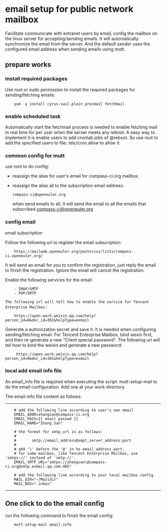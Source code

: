 # email setup for public network mailbox

Facilitate communicate with extranet users by email, config the mailbox on the linux server for accepting/sending emails.
It will automatically synchronize the email from the server.
And the default sender uses the configured email address when sending emails using mutt.

## prepare works

### install required packages

Use root or sudo permission to install the required packages for sending/fetching emails:

        yum -y install cyrus-sasl-plain procmail fetchmail

### enable scheduled task

Automatically start the fetchmail process is needed to enable fetching mail in real time for per user when the server meets any reboot. 
A easy way to implement it is enable users to add crontab jobs of @reboot.
So use root to add the specified users to file: /etc/cron.allow to allow it.

### common config for mutt

use root to do config:
  - reassign the alias for user's email for compass-ci.org mailbox.
  - reassign the alias all to the subscription email address:

        compass-ci@openeuler.org

    when send emails to all, it will send the email to all the emails that subscribed compass-ci@openeuler.org

### config email

email subscription

  Follow the following url to register the email subscription:

        https://mailweb.openeuler.org/postorius/lists/compass-ci.openeuler.org/

  It will send an email for you to confirm the registration, just reply the email to finish the registration.
  Ignore the email will cancel the registration.


  Enable the following services for the email:

        - IMAP/SMTP
        - POP/SMTP

    The following url will tell how to enable the service for Tencent Enterprise Mailbox：

        https://open.work.weixin.qq.com/help?person_id=0&doc_id=302&helpType=exmail

  Generate a authorization secret and save it. It is needed when configuring sending/fetching email.
  For Tencent Enterprise Mailbox, bind wexin first, and then re-generate a new "Client special password".
  The following url will tell how to bind the weixin and generate a new password:

         https://open.work.weixin.qq.com/help?person_id=0&doc_id=301&helpType=exmail

### local add email info file

An email_info file is required when executing the script: mutt-setup-mail to do the email configuration. Add one at your work directory.

The email-info file content as follows:

---
        # add the following line according to user's own email
        EMAIL_ADDR=zhangsan@compass-ci.org
        EMAIL_PASS={{ email passwd }}
        EMAIL_NAME="Zhang San"

        # the format for smtp_url is as follows:
        #
        #       smtp://email_address@smpt_server_address:port
        #
        # add '\' before the '@' in he email_address part.
        # for some mailbox, like Tencent Enterprise Mailbox, use 'smtps://' instead of 'smtp://'.
        EMAIL_SMTP_URL="smtps://zhangsan\@compass-ci.org@smtp.exmail.qq.com:465"

        # add the following line according to your local mailbox config
        MAIL_DIR="~/Maildir"
        MAIL_BOX=".inbox"
---

## One click to do the email config

run the following command to finish the email config:

        mutt-setup-mail email-info
